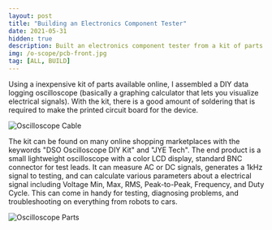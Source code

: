 ```yaml
---
layout: post
title: "Building an Electronics Component Tester"
date: 2021-05-31
hidden: true
description: Built an electronics component tester from a kit of parts. The tester quickly identifies and measures the values of electrical components
img: /o-scope/pcb-front.jpg
tag: [ALL, BUILD]
---
```


Using a inexpensive kit of parts available online, I assembled a DIY data logging oscilloscope (basically a graphing calculator that lets you visualize electrical signals). With the kit, there is a good amount of soldering that is required to make the printed circuit board for the device.

![Oscilloscope Cable](http://wbenb.github.io/assets/img/o-scope/cable.jpg)

The kit can be found on many online shopping marketplaces with the keywords "DSO Oscilloscope DIY Kit" and "JYE Tech". The end product is a small lightweight oscilloscope with a color LCD display, standard BNC connector for test leads. It can measure AC or DC signals, generates a 1kHz signal to testing, and can calculate various parameters about a electrical signal including Voltage Min, Max, RMS, Peak-to-Peak, Frequency, and Duty Cycle. This can come in handy for testing, diagnosing problems, and troubleshooting on everything from robots to cars.

![Oscilloscope Parts](http://wbenb.github.io/assets/img/o-scope/o-scope.jpg)
